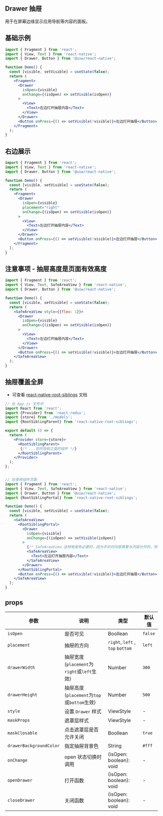 Drawer 抽屉
---

用于在屏幕边缘显示应用导航等内容的面板。

## 基础示例

```jsx
import { Fragment } from 'react';
import { View, Text } from 'react-native';
import { Drawer, Button } from '@uiw/react-native';

function Demo() {
  const [visible, setVisible] = useState(false);
  return (
    <Fragment>
      <Drawer
        isOpen={visible}
        onChange={(isOpen) => setVisible(isOpen)}
      >
        <View>
          <Text>左边打开抽屉内容</Text>
        </View>
      </Drawer>
      <Button onPress={() => setVisible(!visible)}>左边打开抽屉</Button>
    </Fragment>
  );
}
```

## 右边展示

```jsx
import { Fragment } from 'react';
import { View, Text } from 'react-native';
import { Drawer, Button } from '@uiw/react-native';

function Demo() {
  const [visible, setVisible] = useState(false);
  return (
    <Fragment>
      <Drawer
        isOpen={visible}
        placement="right"
        onChange={(isOpen) => setVisible(isOpen)}
      >
        <View>
          <Text>左边打开抽屉内容</Text>
        </View>
      </Drawer>
      <Button onPress={() => setVisible(!visible)}>左边打开抽屉</Button>
    </Fragment>
  );
}
```

## 注意事项 - 抽屉高度是页面有效高度

```jsx
import { Fragment } from 'react';
import { View, Text, SafeAreaView } from 'react-native';
import { Drawer, Button } from '@uiw/react-native';

function Demo() {
  const [visible, setVisible] = useState(false);
  return (
    <SafeAreaView style={{flex: 1}}>
      <Drawer
        isOpen={visible}
        onChange={(isOpen) => setVisible(isOpen)}
      >
        <View>
          <Text>左边打开抽屉内容</Text>
        </View>
      </Drawer>
      <Button onPress={() => setVisible(!visible)}>左边打开抽屉</Button>
    </SafeAreaView>
  );
}
```   

## 抽屉覆盖全屏

- 可查看 [react-native-root-siblings](https://www.npmjs.com/package/react-native-root-siblings) 文档
```jsx
// 在 App.js 文件中 
import React from 'react';
import {Provider} from 'react-redux';
import {store} from './models';
import {RootSiblingParent} from 'react-native-root-siblings';

export default () => {
  return (
    <Provider store={store}>
      <RootSiblingParent> 
       {/* ...你的导航之类的组件 */}
      </RootSiblingParent>
    </Provider>
  );
};


// 在使用组件页面
import { Fragment } from 'react';
import { View, Text, SafeAreaView } from 'react-native';
import { Drawer, Button } from '@uiw/react-native';
import {RootSiblingPortal} from 'react-native-root-siblings';

function Demo() {
  const [visible, setVisible] = useState(false);
  return (
    <SafeAreaView>
      <RootSiblingPortal>
        <Drawer
          isOpen={visible}
          onChange={(isOpen) => setVisible(isOpen)}
        >
          {/* SafeAreaView 这样做是有必要的，因为手机时间是需要与内容分开的，除非你并不需要 */}
          <SafeAreaView> 
            <Text>左边打开抽屉内容</Text>
          </SafeAreaView>
        </Drawer>
      </RootSiblingPortal>
      <Button onPress={() => setVisible(!visible)}>左边打开抽屉</Button>
    </SafeAreaView>
  );
}
``` 

## props

| 参数 | 说明 | 类型 | 默认值 |
|------|------|-----|------|
| `isOpen` | 是否可见 | Boollean | `false` |
| `placement` | 抽屉的方向 | `right`, `left` , `top` `bottom`| `left` |
| `drawerWidth` | 抽屉宽度(`placement`为`right`或`left`生效)  | Number | `300` |
| `drawerHeight` | 抽屉高度(`placement`为`top`或`bottom`生效) | Number | `500` |
| `style` | 设置 `Drawer` 样式 | ViewStyle | - |
| `maskProps` | 遮罩层样式 | ViewStyle | - |
| `maskClosable` | 点击遮罩层是否允许关闭 | Boollean | `true` |
| `drawerBackgroundColor` | 指定抽屉背景色 | String | `#fff` |
| `onChange` | open 状态切换时调用 | (isOpen: boolean): void | - |
| `openDrawer` | 打开函数 | (isOpen: boolean): void | - |
| `closeDrawer` | 关闭函数 | (isOpen: boolean): void | - |